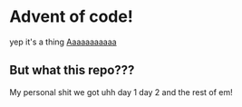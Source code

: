 # Advent of code!

yep it's a thing [Aaaaaaaaaaa](https://adventofcode.com/)

## But what this repo???
My personal shit we got uhh
day 1
day 2
and the rest of em!
